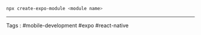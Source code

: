 

```bash 
npx create-expo-module <module name> 
```

---

Tags : #mobile-development #expo #react-native 